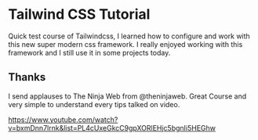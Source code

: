 # Tailwind CSS Tutorial

Quick test course of Tailwindcss, I learned how to configure and work with this new super modern css framework. I really enjoyed working with this framework and I still use it in some projects today.

## Thanks

I send applauses to The Ninja Web from @theninjaweb. Great Course and very simple to understand every tips talked on video.

https://www.youtube.com/watch?v=bxmDnn7lrnk&list=PL4cUxeGkcC9gpXORlEHjc5bgnIi5HEGhw
